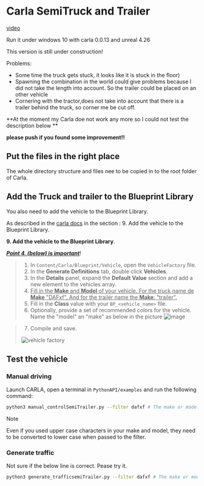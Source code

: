 # Carla SemiTruck and Trailer

[video](https://www.youtube.com/watch?v=sq825QASvZ4)

Run it under windows 10 with carla 0.0.13 and unreal 4.26

This version is still under construction!

Problems:

- Some time the truck gets stuck, it looks like it is stuck in the floor)
- Spawning the combination in the world could give problems because I did not take the length into account. So the trailer could be placed on an other vehicle
- Cornering with the tractor,does not take into account that there is a trailer behind the truck, so corner me be cut off.

**At the moment my Carla doe not work any more so I could not test the description below **

**please push if you found some improvement!!**

## Put the files in the right place

The whole directory structure and files nee to be copied in to the root folder of Carla.

## Add the Truck and trailer to the Blueprint Library

You also need to add the vehicle to the Blueprint Library.

As described in the [carla docs](https://carla.readthedocs.io/en/latest/tuto_A_add_vehicle/#import-and-configure-the-vehicle) in the section : 9. Add the vehicle to the Blueprint Library.

**9. Add the vehicle to the Blueprint Library**.

**<u>*Point 4. (below) is important*</u>**!

> 1. In `Content/Carla/Blueprint/Vehicle`, open the `VehicleFactory` file.
> 2. In the **Generate Definitions** tab, double click **Vehicles**.
> 3. In the **Details** panel, expand the **Default Value** section and add a new element to the vehicles array.
> 4. <u>Fill in the **Make** and **Model** of your vehicle. For the truck name de **Make** "DAFxf". And for the trailer name the **Make**: "trailer".</u>
> 5. Fill in the **Class** value with your `BP_<vehicle_name>` file.
> 6. Optionally, provide a set of recommended colors for the vehicle.
Name the "model" an "make" as below in the picture
![image](https://user-images.githubusercontent.com/23728090/197251353-f60eecd0-cc48-4896-9b60-1b6cdce0b01d.png)

> 7. Compile and save.
>
> ![vehicle factory](https://carla.readthedocs.io/en/latest/img/vehicle_factory.png)

## Test the vehicle

### Manual driving

Launch CARLA, open a terminal in `PythonAPI/examples` and run the following command:

```sh
python3 manual_controlSemiTrailer.py --filter dafxf # The make or model defined in step 9
```

Note

Even if you used upper case characters in your make and model, they need to be converted to lower case when passed to the filter.

### Generate traffic

Not sure if the below line is correct. Pease try it.

```sh
python3 generate_trafficsemiTrailer.py --filter dafxf # The make or model defined in step 9
```

